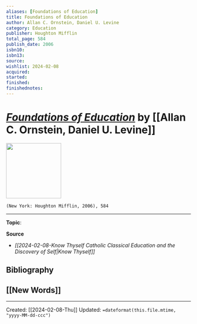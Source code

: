 ```yaml
---
aliases: [Foundations of Education]
title: Foundations of Education
author: Allan C. Ornstein, Daniel U. Levine
category: Education
publisher: Houghton Mifflin
total_page: 584
publish_date: 2006
isbn10: 
isbn13: 
source: 
wishlist: 2024-02-08
acquired: 
started: 
finished: 
finishednotes: 
---
```

# *[Foundations of Education]()* by [[Allan C. Ornstein, Daniel U. Levine]]

<img src="http://books.google.com/books/content?id=LIXWAAAAMAAJ&printsec=frontcover&img=1&zoom=1&source=gbs_api" width=150>

`(New York: Houghton Mifflin, 2006), 584`



--- 
**Topic**: 

**Source**
- *[[2024-02-08-Know Thyself Catholic Classical Education and the Discovery of Self|Know Thyself]]*

**Bibliography**
- 
 
**[[New Words]]**
- 

---
Created: [[2024-02-08-Thu]]
Updated: `=dateformat(this.file.mtime, "yyyy-MM-dd-ccc")`